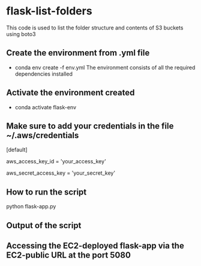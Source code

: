 # flask-list-folders

This code is used to list the folder structure and contents of S3 buckets using boto3

## Create the environment from .yml file

   - conda env create -f env.yml
   The environment consists of all the required dependencies installed

## Activate the environment created

   - conda activate flask-env
   
## Make sure to add your credentials in the file ~/.aws/credentials

   [default]
   
   aws_access_key_id = 'your_access_key'
   
   aws_secret_access_key = 'your_secret_key'

## How to run the script

   python flask-app.py 
   
## Output of the script

 

## Accessing the EC2-deployed flask-app via the EC2-public URL at the port 5080
   
 

   
